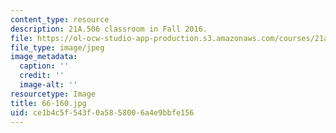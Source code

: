 ```yaml
---
content_type: resource
description: 21A.506 classroom in Fall 2016.
file: https://ol-ocw-studio-app-production.s3.amazonaws.com/courses/21a-506-the-anthropology-of-politics-u-s-presidential-election-edition-fall-2016/ce1b4c5f543f0a5858006a4e9bbfe156_66-160.jpg
file_type: image/jpeg
image_metadata:
  caption: ''
  credit: ''
  image-alt: ''
resourcetype: Image
title: 66-160.jpg
uid: ce1b4c5f-543f-0a58-5800-6a4e9bbfe156
---
```

